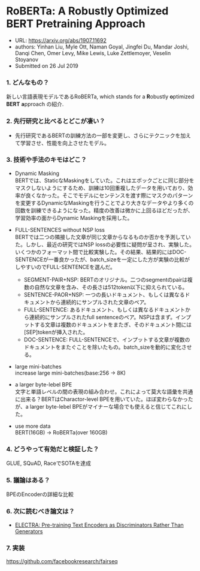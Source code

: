 # RoBERTa: A Robustly Optimized BERT Pretraining Approach

* URL: https://arxiv.org/abs/1907.11692
* authors: Yinhan Liu, Myle Ott, Naman Goyal, Jingfei Du, Mandar Joshi, Danqi Chen, Omer Levy, Mike Lewis, Luke Zettlemoyer, Veselin Stoyanov
* Submitted on 26 Jul 2019

### 1. どんなもの？
  新しい言語表現モデルであるRoBERTa, which stands for a **R**obustly **o**ptimized **BERT** **a**pproach の紹介.

### 2. 先行研究と比べるとどこが凄い？
* 先行研究であるBERTの訓練方法の一部を変更し、さらにテクニックを加えて学習させ、性能を向上させたモデル。


### 3. 技術や手法のキモはどこ？
* Dynamic Masking  
  BERTでは、StaticなMaskingをしていた。これはエポックごとに同じ部分をマスクしないようにするため、訓練は10回重複したデータを用いており、効率が良くなかった。そこでモデルにセンテンスを渡す際にマスクのパターンを変更するDynamicなMaskingを行うことでより大きなデータやより多くの回数を訓練できるようになった。精度の改善は微かに上回るほどだったが、学習効率の面からDynamic Maskingを採用した。
* FULL-SENTENCES without NSP loss  
  BERTでは二つの隣接した文章が同じ文章からなるものか否かを予測していた。しかし、最近の研究ではNSP lossの必要性に疑問が呈され、実験した。いくつかのフォーマット間で比較実験した。その結果、結果的にはDOC-SENTENCEが一番良かったが、batch_sizeを一定にした方が実験の比較がしやすいのでFULL-SENTENCEを選んだ。
    * SEGMENT-PAIR+NSP: BERTのオリジナル。二つのsegmentのpairは複数の自然な文章を含み、その長さは512token以下に抑えられている。
    * SENTENCE-PAOR+NSP: 一つの長いドキュメント、もしくは異なるドキュメントから連続的にサンプルされた文章のペア。
    * FULL-SENTENCE: あるドキュメント、もしくは異なるドキュメントから連続的にサンプルされたfull sentenceのペア。NSPは含まず。インプットする文章は複数のドキュメントをまたぎ、そのドキュメント間には[SEP]tokenが挿入された。
    * DOC-SENTENCE: FULL-SENTENCEで、インプットする文章が複数のドキュメントをまたぐことを除いたもの。batch_sizeを動的に変化させる。

* large mini-batches  
increase large mini-batches(base:256 -> 8K)

* a larger byte-lebel BPE  
文字と単語レベルの間の表現の組み合わせ。これによって莫大な語彙を共通に出来る？BERTはCharactor-level BPEを用いていた。ほぼ変わらなかったが、a larger byte-lebel BPEがマイナーな場合でも使えると信じてこれにした。

* use more data  
BERT(16GB) -> RoBERTa(over 160GB)

### 4. どうやって有効だと検証した？
GLUE, SQuAD, RaceでSOTAを達成

### 5. 議論はある？
BPEのEncoderの詳細な比較

### 6. 次に読むべき論文は？
* [ELECTRA: Pre-training Text Encoders as Discriminators Rather Than Generators](https://arxiv.org/abs/2003.10555)

### 7. 実装
https://github.com/facebookresearch/fairseq